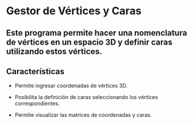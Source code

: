 # Gestor de Vértices y Caras

## Este programa permite hacer una nomenclatura de vértices en un espacio 3D y definir caras utilizando estos vértices.

## Características

- Permite ingresar coordenadas de vértices 3D.

- Posibilita la definición de caras seleccionando los vértices correspondientes.

- Permite visualizar las matrices de coordenadas y caras.

